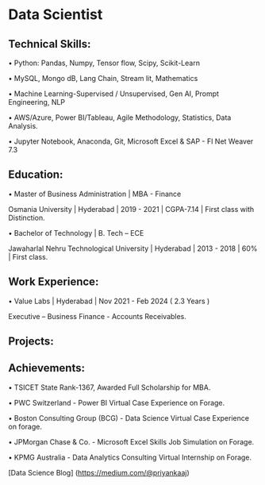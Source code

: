 # Data Scientist

## Technical Skills:                                                                                                                                                                                                                                                 
•	Python: Pandas, Numpy, Tensor flow, Scipy, Scikit-Learn

•	MySQL, Mongo dB, Lang Chain, Stream lit, Mathematics 

•	Machine Learning-Supervised / Unsupervised, Gen AI, Prompt Engineering, NLP

•	AWS/Azure, Power BI/Tableau, Agile Methodology, Statistics, Data Analysis.

•	Jupyter Notebook, Anaconda, Git, Microsoft Excel & SAP - FI Net Weaver 7.3

## Education:

•	Master of Business Administration | MBA - Finance

Osmania University | Hyderabad | 2019 - 2021 | CGPA-7.14 | First class with Distinction.

•	Bachelor of Technology | B. Tech – ECE

Jawaharlal Nehru Technological University | Hyderabad | 2013 - 2018 | 60% | First class.

## Work Experience:

•	Value Labs |  Hyderabad | Nov 2021 - Feb 2024 ( 2.3 Years )

Executive – Business Finance - Accounts Receivables.

## Projects:





## Achievements:

•	TSICET State Rank-1367, Awarded Full Scholarship for MBA.

•	PWC Switzerland - Power BI Virtual Case Experience on Forage.

• Boston Consulting Group (BCG) - Data Science Virtual Case Experience on forage.

• JPMorgan Chase & Co. - Microsoft Excel Skills Job Simulation on Forage.

• KPMG Australia - Data Analytics Consulting Virtual Internship on Forage.



[Data Science Blog] (https://medium.com/@priyankaaj)





   

